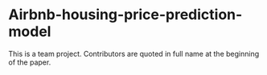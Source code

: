 # Airbnb-housing-price-prediction-model
This is a team project. Contributors are quoted in full name at the beginning of the paper. 

